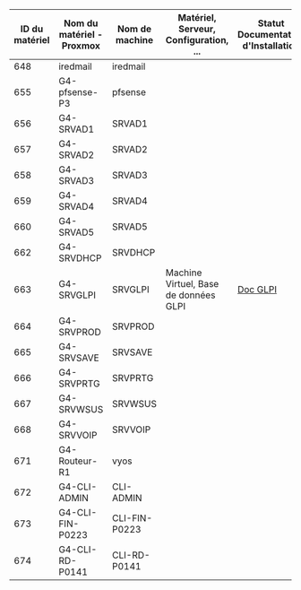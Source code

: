 | ID du matériel | Nom du matériel - Proxmox | Nom de machine | Matériel, Serveur, Configuration, ... | Statut Documentation d'Installation | Statut Documentation d'Utilisation |
|----------------|---------------------------|----------------|---------------------------------------|-------------------------------------|------------------------------------|
| 648 | iredmail | iredmail |  |  |  |
| 655 | G4-pfsense-P3 | pfsense |  |  |  |
| 656 | G4-SRVAD1 | SRVAD1 |  |  |  |
| 657 | G4-SRVAD2 | SRVAD2 |  |  |  ||
| 658 | G4-SRVAD3 | SRVAD3 |  |  |  |
| 659 | G4-SRVAD4 | SRVAD4 |  |  |  |
| 660 | G4-SRVAD5 | SRVAD5 |  |  |  |
| 662 | G4-SRVDHCP | SRVDHCP |  |  |  |
| 663 | G4-SRVGLPI | SRVGLPI | Machine Virtuel, Base de données GLPI | [Doc GLPI](https://github.com/WildCodeSchool/TSSR-2409-JAUNE-P3-G4-BuildYourInfra-Pharmgreen/blob/main/S03/s03_INSTALL.md#installation-de-glpi) |  |
| 664 | G4-SRVPROD | SRVPROD |  |  |  |
| 665 | G4-SRVSAVE | SRVSAVE |  |  |  |
| 666 | G4-SRVPRTG | SRVPRTG |  |  |  |
| 667 | G4-SRVWSUS | SRVWSUS |  |  |  |
| 668 | G4-SRVVOIP | SRVVOIP |  |  |  |
| 671 | G4-Routeur-R1 | vyos |  |  |  |
| 672 | G4-CLI-ADMIN | CLI-ADMIN |  |  |  |
| 673 | G4-CLI-FIN-P0223 | CLI-FIN-P0223 |  |  |  |
| 674 | G4-CLI-RD-P0141 | CLI-RD-P0141 |  |  |  |
